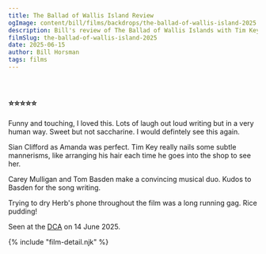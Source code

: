 ```yaml
---
title: The Ballad of Wallis Island Review
ogImage: content/bill/films/backdrops/the-ballad-of-wallis-island-2025.jpg
description: Bill's review of The Ballad of Wallis Islands with Tim Key, Carey Mulligan and Tom Basden — 8/10. 
filmSlug: the-ballad-of-wallis-island-2025
date: 2025-06-15
author: Bill Horsman
tags: films
---
```


<article class="film slug-#{film["filmSlug"]}">
  <div class="backdrop-and-poster">
    <img class="poster" src="/bill/films/posters/{{ filmSlug }}.jpg" alt="">
    <img class="backdrop" src="/bill/films/backdrops/{{ filmSlug }}.jpg" alt="">
  </div>
</article>

### ⭐⭐⭐⭐⭐

Funny and touching, I loved this. Lots of laugh out loud writing but in a very human way. Sweet but not saccharine. I would defintely see this again.

Sian Clifford as Amanda was perfect. Tim Key really nails some subtle mannerisms, like arranging his hair each time he goes into the shop to see her. 

Carey Mulligan and Tom Basden make a convincing musical duo. Kudos to Basden for the song writing. 

Trying to dry Herb's phone throughout the film was a long running gag. Rice pudding!

Seen at the [DCA](https://www.dca.org.uk/) on 14 June 2025.

{% include "film-detail.njk" %}
